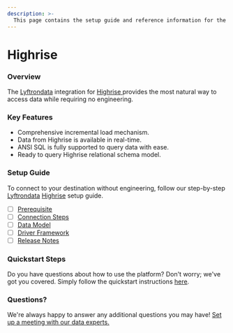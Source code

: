 ```yaml
---
description: >-
  This page contains the setup guide and reference information for the Highrise source connector.
---
```


# Highrise

### Overview

The [Lyftrondata](https://www.lyftrondata.com/) integration for [Highrise](https://www.lyftrondata.com/integration/highrise/)[ ](https://www.lyftrondata.com/integration/highrise/)provides the most natural way to access data while requiring no engineering.

### Key Features

* Comprehensive incremental load mechanism.
* Data from Highrise is available in real-time.&#x20;
* ANSI SQL is fully supported to query data with ease.
* Ready to query Highrise relational schema model.

### Setup Guide

To connect to your destination without engineering, follow our step-by-step [Lyftrondata](https://www.lyftrondata.com/)  [Highrise](https://www.lyftrondata.com/integration/highrise/) setup guide.

* [ ] [Prerequisite](../../finance-analytics/highrise/prerequisite.md)
* [ ] [Connection Steps](../../finance-analytics/highrise/connection-steps.md)
* [ ] [Data Model](../../finance-analytics/highrise/data-model/)
* [ ] [Driver Framework](../../finance-analytics/highrise/driver-framework/)
* [ ] [Release Notes](../../finance-analytics/highrise/release-notes.md)

### Quickstart Steps

Do you have questions about how to use the platform? Don't worry; we've got you covered. Simply follow the quickstart instructions [here](../../../quickstart-steps.md).

### Questions? <a href="#questions" id="questions"></a>

We're always happy to answer any additional questions you may have! [Set up a meeting with our data experts.](https://www.lyftrondata.com/book-a-meeting/)

